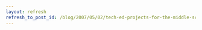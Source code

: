 ```yaml
---
layout: refresh
refresh_to_post_id: /blog/2007/05/02/tech-ed-projects-for-the-middle-school-mind-wrestling-mask-from-an-old-shoe/index
---
```

